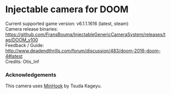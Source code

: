 Injectable camera for DOOM 
============================

Current supported game version: v6.1.1.1616 (latest, steam)  
Camera release binaries: https://github.com/FransBouma/InjectableGenericCameraSystem/releases/tag/DOOM_v100  
Feedback / Guide: http://www.deadendthrills.com/forum/discussion/483/doom-2016-doom-4#latest  
Credits: Otis_Inf  

### Acknowledgements
This camera uses [MinHook](https://github.com/TsudaKageyu/minhook) by Tsuda Kageyu.
